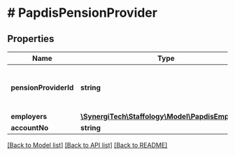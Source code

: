 # # PapdisPensionProvider

## Properties

Name | Type | Description | Notes
------------ | ------------- | ------------- | -------------
**pensionProviderId** | **string** | [readonly] Taken from the papdisProviderId property of the PensionProvider | [optional]
**employers** | [**\SynergiTech\Staffology\Model\PapdisEmployer[]**](PapdisEmployer.md) |  | [optional]
**accountNo** | **string** | [readonly] | [optional]

[[Back to Model list]](../../README.md#models) [[Back to API list]](../../README.md#endpoints) [[Back to README]](../../README.md)

